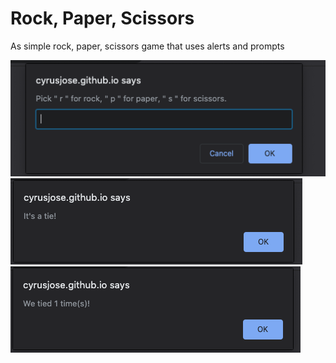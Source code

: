 # Rock, Paper, Scissors

As simple rock, paper, scissors game that uses alerts and prompts

<img src = "assets/images/Screen Shot 2020-07-05 at 8.11.50 PM.png">
<img src = "assets/images/Screen Shot 2020-07-05 at 8.12.03 PM.png">
<img src = "assets/images/Screen Shot 2020-07-05 at 8.12.11 PM.png">